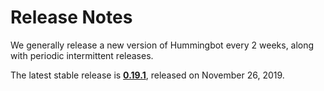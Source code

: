 # Release Notes

We generally release a new version of Hummingbot every 2 weeks, along with periodic intermittent releases.

The latest stable release is **[0.19.1](/release-notes/0.19.1)**, released on November 26, 2019.